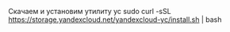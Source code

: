 Скачаем и установим утилиту yc
sudo curl -sSL https://storage.yandexcloud.net/yandexcloud-yc/install.sh | bash

